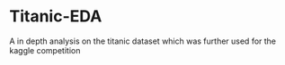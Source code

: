 # Titanic-EDA
A in depth analysis on the titanic dataset which was further used for the kaggle competition
